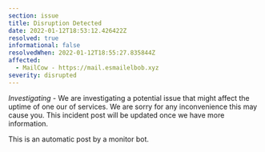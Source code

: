 ```yaml
---
section: issue
title: Disruption Detected
date: 2022-01-12T18:53:12.426422Z
resolved: true
informational: false
resolvedWhen: 2022-01-12T18:55:27.835844Z
affected:
  - MailCow - https://mail.esmailelbob.xyz
severity: disrupted
---
```

*Investigating* - We are investigating a potential issue that might affect the uptime of one our of services. We are sorry for any inconvenience this may cause you. This incident post will be updated once we have more information.

This is an automatic post by a monitor bot.
        